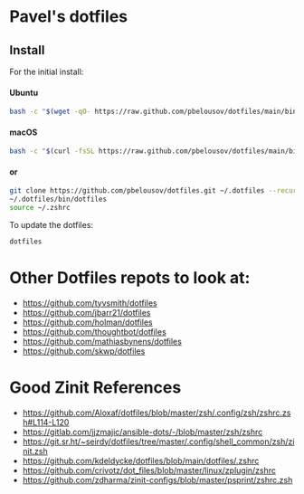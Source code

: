 # Pavel's dotfiles

## Install

For the initial install:

#### Ubuntu

```sh
bash -c "$(wget -qO- https://raw.github.com/pbelousov/dotfiles/main/bin/dotfiles)" && source ~/.zshrc
```

#### macOS

```sh
bash -c "$(curl -fsSL https://raw.github.com/pbelousov/dotfiles/main/bin/dotfiles)" && source ~/.zshrc
```

#### or

```sh
git clone https://github.com/pbelousov/dotfiles.git ~/.dotfiles --recursive
~/.dotfiles/bin/dotfiles
source ~/.zshrc
```

To update the dotfiles:
```sh
dotfiles
```

# Other Dotfiles repots to look at:
- https://github.com/tyvsmith/dotfiles
- https://github.com/jbarr21/dotfiles
- https://github.com/holman/dotfiles
- https://github.com/thoughtbot/dotfiles
- https://github.com/mathiasbynens/dotfiles
- https://github.com/skwp/dotfiles

# Good Zinit References
- https://github.com/Aloxaf/dotfiles/blob/master/zsh/.config/zsh/zshrc.zsh#L114-L120
- https://gitlab.com/jjzmajic/ansible-dots/-/blob/master/zsh/zshrc
- https://git.sr.ht/~seirdy/dotfiles/tree/master/.config/shell_common/zsh/zinit.zsh
- https://github.com/kdeldycke/dotfiles/blob/main/dotfiles/.zshrc
- https://github.com/crivotz/dot_files/blob/master/linux/zplugin/zshrc
- https://github.com/zdharma/zinit-configs/blob/master/psprint/zshrc.zsh
